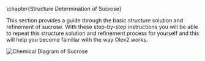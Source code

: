 \chapter{Structure Determination of Sucrose}

This section provides a guide through the basic structure solution and refinement of sucrose. With these step-by-step instructions you will be able to repeat this structure solution and refinement process for yourself and this will help you become familiar with the way Olex2 works.

![Chemical Diagram of Sucrose](/images/sucrose_diagram.png)

